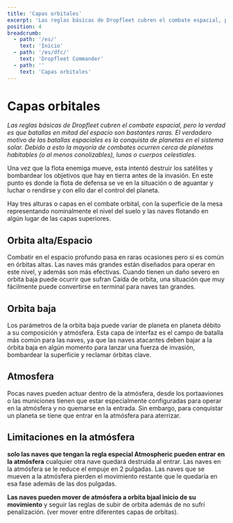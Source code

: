 ```yaml
---
title: 'Capas orbitales'
excerpt: 'Las reglas básicas de Dropfleet cubren el combate espacial, pero la verdad es que batallas en mitad del espacio son bastantes raras.'
position: 4
breadcrumb:
  - path: '/es/'
    text: 'Inicio'
  - path: '/es/dfc/'
    text: 'Dropfleet Commander'
  - path: ''
    text: 'Capas orbitales'
---
```


# Capas orbitales

_Las reglas básicas de Dropfleet cubren el combate espacial, pero la verdad es que batallas en mitad del espacio son bastantes raras. El verdadero motivo de las batallas espaciales es la conquista de planetas en el sistema solar. Debido a esto la mayoría de combates ocurren cerca de planetas habitables (o al menos conolizables), lunas o cuerpos celestiales_.

Una vez que la flota enemiga mueve, esta intentó destruir los satélites y bombardear los objetivos que hay en tierra antes de la invasión. En este punto es donde la flota de defensa se ve en la situación o de aguantar y luchar o rendirse y con ello dar el control del planeta.

Hay tres alturas o capas en el combate orbital, con la superficie de la mesa representando nominalmente el nivel del suelo y las naves flotando en algún lugar de las capas superiores.

## Orbita alta/Espacio

Combatir en el espacio profundo pasa en raras ocasiones pero si es común en órbitas altas. Las naves más grandes están diseñados para operar en este nivel, y además son más efectivas. Cuando tienen un daño severo en orbita baja puede ocurrir que sufran Caída de orbita, una situación que muy fácilmente puede convertirse en terminal para naves tan grandes.

## Orbita baja

Los parámetros de la orbita baja puede variar de planeta en planeta débito a su composición y atmósfera. Esta capa de interfaz es el campo de batalla más común para las naves, ya que las naves atacantes deben bajar a la órbita baja en algún momento para lanzar una fuerza de invasión, bombardear la superficie y reclamar órbitas clave.

## Atmosfera

Pocas naves pueden actuar dentro de la atmósfera, desde los portaaviones o las municiones tienen que estar especialmente configuradas para operar en la atmósfera y no quemarse en la entrada. Sin embargo, para conquistar un planeta se tiene que entrar en la atmósfera para aterrizar.

## Limitaciones en la atmósfera

**solo las naves que tengan la regla especial Atmospheric pueden entrar en la atmósfera** cualquier otra nave quedará destruida al entrar. Las naves en la atmósfera se le reduce el empuje en 2 pulgadas. Las naves que se mueven a la atmósfera pierden el movimiento restante que le quedaría en esa fase además de las dos pulgadas.

**Las naves pueden mover de atmósfera a orbita bjaal inicio de su movimiento** y seguir las reglas de subir de orbita además de no sufrí penalización. (ver mover entre diferentes capas de orbitas).
